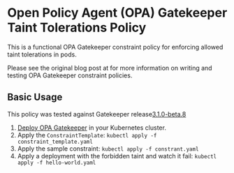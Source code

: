 # Open Policy Agent (OPA) Gatekeeper Taint Tolerations Policy

This is a functional OPA Gatekeeper constraint policy for enforcing allowed
taint tolerations in pods.

Please see the original blog post at []() for more information on writing
and testing OPA Gatekeeper constraint policies.

## Basic Usage

This policy was tested against Gatekeeper release[3.1.0-beta.8](https://github.com/open-policy-agent/gatekeeper/releases/tag/v3.1.0-beta.8)

1. [Deploy OPA Gatekeeper](https://github.com/open-policy-agent/gatekeeper) in
your Kubernetes cluster.
1. Apply the `ConstraintTemplate`: `kubectl apply -f constraint_template.yaml`
1. Apply the sample constraint: `kubectl apply -f constrant.yaml`
1. Apply a deployment with the forbidden taint and watch it fail: `kubectl apply -f hello-world.yaml`
